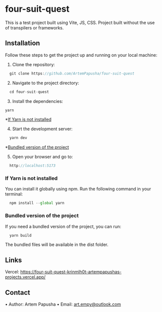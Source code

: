 # four-suit-quest

This is a test project built using Vite, JS, CSS. Project built without the use of transpilers or frameworks.

## Installation

Follow these steps to get the project up and running on your local machine:

1. Clone the repository:

```js
  git clone https://github.com/ArtemPapusha/four-suit-quest
```

2. Navigate to the project directory:

```js
  cd four-suit-quest
```

3. Install the dependencies:

```js
yarn
```

  *[If Yarn is not installed](#if-yarn-is-not-installed)

4. Start the development server:

```js
  yarn dev
```

  *[Bundled version of the project](#bundled-version-of-the-project)

5. Open your browser and go to:

```js
  http://localhost:5173
```

### If Yarn is not installed 
You can install it globally using npm. Run the following command in your terminal:

```js
  npm install --global yarn
```

### Bundled version of the project
If you need a bundled version of the project, you can run:

```js
  yarn build
```

The bundled files will be available in the dist folder.

## Links

Vercel: https://four-suit-quest-krinmlh0t-artempapushas-projects.vercel.app/

## Contact

• Author: Artem Papusha • Email: art.empy@outlook.com
